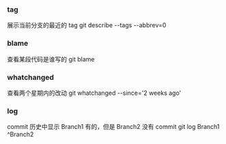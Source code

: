 ### tag
展示当前分支的最近的 tag
git describe --tags --abbrev=0

### blame 
查看某段代码是谁写的
git blame <file-name>

### whatchanged  
查看两个星期内的改动
git whatchanged --since='2 weeks ago'

### log
commit 历史中显示 Branch1 有的，但是 Branch2 没有 commit
git log Branch1 ^Branch2